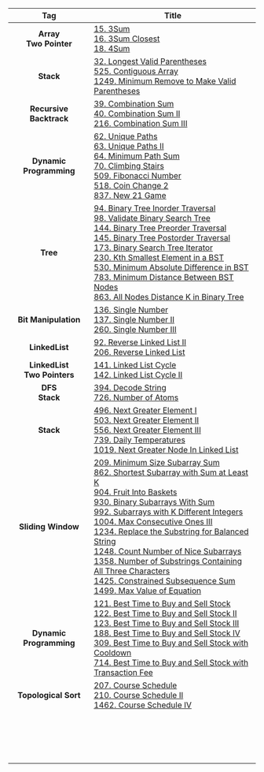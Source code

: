 | **Tag** | **Title** |
|:-:|-|
| **Array** <br> **Two Pointer** | [15. 3Sum](https://github.com/103style/LeetCode/blob/master/Array/15.%203Sum.md) <br> [16. 3Sum Closest](https://github.com/103style/LeetCode/blob/master/Array/16.%203Sum%20Closest.md) <br> [18. 4Sum](https://github.com/103style/LeetCode/blob/master/Array/18.%204Sum.md) |
| **Stack** | [32. Longest Valid Parentheses](https://github.com/103style/LeetCode/blob/master/String/32.%20Longest%20Valid%20Parentheses.md) <br> [525. Contiguous Array](https://github.com/103style/LeetCode/blob/master/Hash%20Table/525.%20Contiguous%20Array.md) <br> [1249. Minimum Remove to Make Valid Parentheses](https://github.com/103style/LeetCode/blob/master/String/1249.%20Minimum%20Remove%20to%20Make%20Valid%20Parentheses.md) |
| **Recursive** <br> **Backtrack** | [39. Combination Sum](https://github.com/103style/LeetCode/blob/master/Array/39.%20Combination%20Sum.md) <br> [40. Combination Sum II](https://github.com/103style/LeetCode/blob/master/Array/40.%20Combination%20Sum%20II.md) <br> [216. Combination Sum III](https://github.com/103style/LeetCode/blob/master/Array/216.%20Combination%20Sum%20III.md) |
| **Dynamic Programming** | [62. Unique Paths](https://github.com/103style/LeetCode/blob/master/Array/62.%20Unique%20Paths.md) <br> [63. Unique Paths II](https://github.com/103style/LeetCode/blob/master/Dynamic%20Programming/63.%20Unique%20Paths%20II.md) <br> [64. Minimum Path Sum](https://github.com/103style/LeetCode/blob/master/Dynamic%20Programming/64.%20Minimum%20Path%20Sum.md) <br> [70. Climbing Stairs](https://github.com/103style/LeetCode/blob/master/Dynamic%20Programming/70.%20Climbing%20Stairs.md) <br> [509. Fibonacci Number](https://github.com/103style/LeetCode/blob/master/Array/509.%20Fibonacci%20Number.md) <br> [518. Coin Change 2](https://github.com/103style/LeetCode/blob/master/Dynamic%20Programming/518.%20Coin%20Change%202.md) <br> [837. New 21 Game](https://github.com/103style/LeetCode/blob/master/Dynamic%20Programming/837.%20New%2021%20Game.md) |
| **Tree** | [94. Binary Tree Inorder Traversal](https://github.com/103style/LeetCode/blob/master/Tree/94.%20Binary%20Tree%20Inorder%20Traversal.md) <br> [98. Validate Binary Search Tree](https://github.com/103style/LeetCode/blob/master/Tree/98.%20Validate%20Binary%20Search%20Tree.md) <br> [144. Binary Tree Preorder Traversal](https://github.com/103style/LeetCode/blob/master/Tree/144.%20Binary%20Tree%20Preorder%20Traversal.md) <br> [145. Binary Tree Postorder Traversal](https://github.com/103style/LeetCode/blob/master/Tree/145.%20Binary%20Tree%20Postorder%20Traversal.md) <br> [173. Binary Search Tree Iterator](https://github.com/103style/LeetCode/blob/master/Tree/173.%20Binary%20Search%20Tree%20Iterator.md) <br> [230. Kth Smallest Element in a BST](https://github.com/103style/LeetCode/blob/master/Binary%20Search/230.%20Kth%20Smallest%20Element%20in%20a%20BST.md) <br> [530. Minimum Absolute Difference in BST](https://github.com/103style/LeetCode/blob/master/Tree/530.%20Minimum%20Absolute%20Difference%20in%20BST.md) <br> [783. Minimum Distance Between BST Nodes](https://github.com/103style/LeetCode/blob/master/Tree/783.%20Minimum%20Distance%20Between%20BST%20Nodes.md) <br> [863. All Nodes Distance K in Binary Tree](https://github.com/103style/LeetCode/blob/master/Tree/863.%20All%20Nodes%20Distance%20K%20in%20Binary%20Tree.md) | 
| **Bit Manipulation** | [136. Single Number](https://github.com/103style/LeetCode/blob/master/Bit%20Manipulation/136.%20Single%20Number.md) <br> [137. Single Number II](https://github.com/103style/LeetCode/blob/master/Bit%20Manipulation/137.%20Single%20Number%20II.md) <br> [260. Single Number III](https://github.com/103style/LeetCode/blob/master/Bit%20Manipulation/260.%20Single%20Number%20III.md) |
| **LinkedList** | [92. Reverse Linked List II](https://github.com/103style/LeetCode/blob/master/Linked%20List/92.%20Reverse%20Linked%20List%20II.md) <br> [206. Reverse Linked List](https://github.com/103style/LeetCode/blob/master/Linked%20List/206.%20Reverse%20Linked%20List.md) |
| **LinkedList** <br> **Two Pointers** | [141. Linked List Cycle](https://github.com/103style/LeetCode/blob/master/Linked%20List/141.%20Linked%20List%20Cycle.md) <br> [142. Linked List Cycle II](https://github.com/103style/LeetCode/blob/master/Linked%20List/142.%20Linked%20List%20Cycle%20II.md) |
| **DFS** <br> **Stack** | [394. Decode String](https://github.com/103style/LeetCode/blob/master/Stack/394.%20Decode%20String.md) <br> [726. Number of Atoms](https://github.com/103style/LeetCode/blob/master/Stack/726.%20Number%20of%20Atoms.md) |
| **Stack** | [496. Next Greater Element I](https://github.com/103style/LeetCode/blob/master/Stack/496.%20Next%20Greater%20Element%20I.md) <br> [503. Next Greater Element II](https://github.com/103style/LeetCode/blob/master/Stack/503.%20Next%20Greater%20Element%20II.md) <br> [556. Next Greater Element III](https://github.com/103style/LeetCode/blob/master/String/556.%20Next%20Greater%20Element%20III.md) <br> [739. Daily Temperatures](https://github.com/103style/LeetCode/blob/master/Stack/739.%20Daily%20Temperatures.md) <br> [1019. Next Greater Node In Linked List](https://github.com/103style/LeetCode/blob/master/Linked%20List/1019.%20Next%20Greater%20Node%20In%20Linked%20List.md) |
| **Sliding Window** | [209. Minimum Size Subarray Sum](https://github.com/103style/LeetCode/blob/master/Two%20Pointers/209.%20Minimum%20Size%20Subarray%20Sum.md) <br> [862. Shortest Subarray with Sum at Least K](https://github.com/103style/LeetCode/blob/master/Queue/862.%20Shortest%20Subarray%20with%20Sum%20at%20Least%20K.md) <br> [904. Fruit Into Baskets](https://github.com/103style/LeetCode/blob/master/Two%20Pointers/904.%20Fruit%20Into%20Baskets.md) <br> [930. Binary Subarrays With Sum](https://github.com/103style/LeetCode/blob/master/Two%20Pointers/930.%20Binary%20Subarrays%20With%20Sum.md) <br> [992. Subarrays with K Different Integers](https://github.com/103style/LeetCode/blob/master/Two%20Pointers/992.%20Subarrays%20with%20K%20Different%20Integers.md) <br> [1004. Max Consecutive Ones III](https://github.com/103style/LeetCode/blob/master/Two%20Pointers/1004.%20Max%20Consecutive%20Ones%20III.md) <br> [1234. Replace the Substring for Balanced String](https://github.com/103style/LeetCode/blob/master/Two%20Pointers/1234.%20Replace%20the%20Substring%20for%20Balanced%20String.md) <br> [1248. Count Number of Nice Subarrays](https://github.com/103style/LeetCode/blob/master/Two%20Pointers/1248.%20Count%20Number%20of%20Nice%20Subarrays.md) <br> [1358. Number of Substrings Containing All Three Characters](https://github.com/103style/LeetCode/blob/master/String/1358.%20Number%20of%20Substrings%20Containing%20All%20Three%20Characters.md) <br> [1425. Constrained Subsequence Sum](https://github.com/103style/LeetCode/blob/master/Dynamic%20Programming/1425.%20Constrained%20Subsequence%20Sum.md) <br> [1499. Max Value of Equation](https://github.com/103style/LeetCode/blob/master/Array/1499.%20Max%20Value%20of%20Equation.md) |
| **Dynamic Programming** | [121. Best Time to Buy and Sell Stock](https://github.com/103style/LeetCode/blob/master/Array/121.%20Best%20Time%20to%20Buy%20and%20Sell%20Stock.md) <br> [122. Best Time to Buy and Sell Stock II](https://github.com/103style/LeetCode/blob/master/Array/122.%20Best%20Time%20to%20Buy%20and%20Sell%20Stock%20II.md) <br> [123. Best Time to Buy and Sell Stock III](https://github.com/103style/LeetCode/blob/master/Dynamic%20Programming/123.%20Best%20Time%20to%20Buy%20and%20Sell%20Stock%20III.md) <br> [188. Best Time to Buy and Sell Stock IV](https://github.com/103style/LeetCode/blob/master/Dynamic%20Programming/188.%20Best%20Time%20to%20Buy%20and%20Sell%20Stock%20IV.md) <br> [309. Best Time to Buy and Sell Stock with Cooldown](https://github.com/103style/LeetCode/blob/master/Dynamic%20Programming/309.%20Best%20Time%20to%20Buy%20and%20Sell%20Stock%20with%20Cooldown.md) <br> [714. Best Time to Buy and Sell Stock with Transaction Fee](https://github.com/103style/LeetCode/blob/master/Dynamic%20Programming/714.%20Best%20Time%20to%20Buy%20and%20Sell%20Stock%20with%20Transaction%20Fee.md) |
| **Topological Sort** | [207. Course Schedule](https://github.com/103style/LeetCode/blob/master/Topological%20Sort/207.%20Course%20Schedule.md) <br> [210. Course Schedule II](https://github.com/103style/LeetCode/blob/master/Topological%20Sort/210.%20Course%20Schedule%20II.md)  <br> [1462. Course Schedule IV](https://github.com/103style/LeetCode/blob/master/Topological%20Sort/1462.%20Course%20Schedule%20IV.md) |
| | []() <br> []() |
| | []() <br> []() |
| | []() <br> []() |
| | []() <br> []() |
